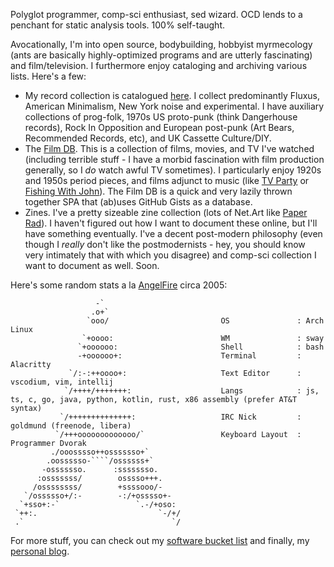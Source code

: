 Polyglot programmer, comp-sci enthusiast, sed wizard. OCD lends to a penchant for static analysis tools. 100% self-taught. 

Avocationally, I'm into open source, bodybuilding, hobbyist myrmecology (ants are basically highly-optimized programs and are utterly fascinating) and film/television.
I furthermore enjoy cataloging and archiving various lists. Here's a few:

- My record collection is catalogued [here](https://www.discogs.com/user/magister_zito). I collect predominantly Fluxus, American Minimalism, New York noise and experimental. I have auxiliary collections of prog-folk, 1970s US proto-punk (think Dangerhouse records), Rock In Opposition and European post-punk (Art Bears, Recommended Records, etc), and UK Cassette Culture/DIY.
- The [Film DB](https://exbotanical.github.io/film-db/). This is a collection of films, movies, and TV I've watched (including terrible stuff - I have a morbid fascination with film production generally, so I *do* watch awful TV sometimes). I particularly enjoy 1920s and 1950s period pieces, and films adjunct to music (like [TV Party](https://en.wikipedia.org/wiki/TV_Party) or [Fishing With John](https://en.wikipedia.org/wiki/Fishing_with_John)). The Film DB is a quick and very lazily thrown together SPA that (ab)uses GitHub Gists as a database.
- Zines. I've a pretty sizeable zine collection (lots of Net.Art like [Paper Rad](https://en.wikipedia.org/wiki/Paper_Rad)). I haven't figured out how I want to document these online, but I'll have something eventually. I've a decent post-modern philosophy (even though I *really* don't like the postmodernists - hey, you should know very intimately that with which you disagree) and comp-sci collection I want to document as well. Soon.

Here's some random stats a la [AngelFire](https://en.wikipedia.org/wiki/Angelfire) circa 2005:
```
                   -`
                  .o+`
                 `ooo/                         OS               : Arch Linux
                `+oooo:                        WM               : sway
               `+oooooo:                       Shell            : bash
               -+oooooo+:                      Terminal         : Alacritty
             `/:-:++oooo+:                     Text Editor      : vscodium, vim, intellij
            `/++++/+++++++:                    Langs            : js, ts, c, go, java, python, kotlin, rust, x86 assembly (prefer AT&T syntax)
           `/++++++++++++++:                   IRC Nick         : goldmund (freenode, libera)
          `/+++ooooooooooooo/`                 Keyboard Layout  : Programmer Dvorak
         ./ooosssso++osssssso+`
        .oossssso-````/ossssss+`
       -osssssso.      :ssssssso.
      :osssssss/        osssso+++.
     /ossssssss/        +ssssooo/-
   `/ossssso+/:-        -:/+osssso+-
  `+sso+:-`                 `.-/+oso:
 `++:.                           `-/+/
 .`                                 `/
```

For more stuff, you can check out my [software bucket list](./docs/mr_bucket.md) and finally, my [personal blog](zito.fyi).

